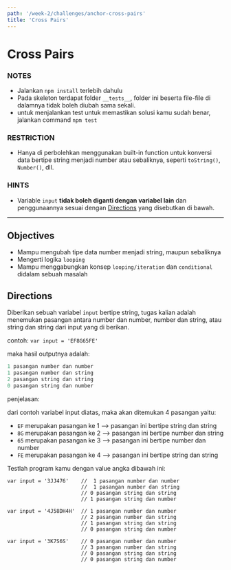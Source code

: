 ```yaml
---
path: '/week-2/challenges/anchor-cross-pairs'
title: 'Cross Pairs'
---
```


# Cross Pairs

### NOTES

- Jalankan `npm install` terlebih dahulu
- Pada skeleton terdapat folder `__tests__`, folder ini beserta file-file di dalamnya tidak boleh diubah sama sekali.
- untuk menjalankan test untuk memastikan solusi kamu sudah benar, jalankan command `npm test`

### RESTRICTION

- Hanya di perbolehkan menggunakan built-in function untuk konversi data bertipe string menjadi number atau sebaliknya, seperti `toString()`, `Number()`, dll.

### HINTS

- Variable `input` __tidak boleh diganti dengan variabel lain__ dan penggunaannya sesuai dengan [Directions](#directions) yang disebutkan di bawah.

---

## Objectives
- Mampu mengubah tipe data number menjadi string, maupun sebaliknya
- Mengerti logika `looping`
- Mampu menggabungkan konsep `looping/iteration` dan `conditional` didalam sebuah masalah

## Directions
Diberikan sebuah variabel `input` bertipe string, tugas kalian adalah menemukan pasangan antara
number dan number, number dan string, atau string dan string dari input yang di berikan.

contoh: `var input = 'EF8G65FE'`

maka hasil outputnya adalah:
```js
1 pasangan number dan number
1 pasangan number dan string
2 pasangan string dan string
0 pasangan string dan number

```

penjelasan:

dari contoh variabel input diatas, maka akan ditemukan 4 pasangan yaitu:
- `EF` merupakan pasangan ke 1 --> pasangan ini bertipe string dan string
- `8G` merupakan pasangan ke 2 --> pasangan ini bertipe number dan string
- `65` merupakan pasangan ke 3 --> pasangan ini bertipe number dan number
- `FE` merupakan pasangan ke 4 --> pasangan ini bertipe string dan string

Testlah program kamu dengan value angka dibawah ini:
```JS
var input = '3JJ476'    //  1 pasangan number dan number
                        //  1 pasangan number dan string
                        // 0 pasangan string dan string
                        // 1 pasangan string dan number

var input = '4J58DH4H'  // 1 pasangan number dan number
                        // 2 pasangan number dan string
                        // 1 pasangan string dan string
                        // 0 pasangan string dan number

var input = '3K7S6S'    // 0 pasangan number dan number
                        // 3 pasangan number dan string
                        // 0 pasangan string dan string
                        // 0 pasangan string dan number
```
